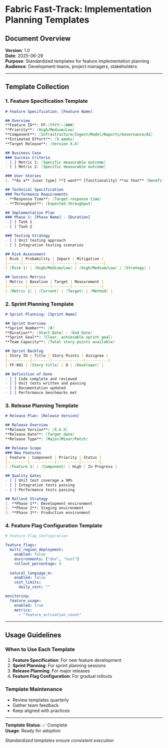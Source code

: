 # Fabric Fast-Track: Implementation Planning Templates

## Document Overview
**Version**: 1.0  
**Date**: 2025-06-29  
**Purpose**: Standardized templates for feature implementation planning  
**Audience**: Development teams, project managers, stakeholders  

---

## Template Collection

### 1. Feature Specification Template

```markdown
# Feature Specification: [Feature Name]

## Overview
**Feature ID**: FF-[YYYY]-[###]  
**Priority**: [High/Medium/Low]  
**Component**: [Infrastructure/Ingest/Model/Reports/Governance/AI]  
**Estimated Effort**: [X weeks]  
**Target Release**: [Version X.X]  

## Business Case
### Success Criteria
- [ ] Metric 1: [Specific measurable outcome]
- [ ] Metric 2: [Specific measurable outcome]

### User Stories
1. **As a** [user type] **I want** [functionality] **so that** [benefit]

## Technical Specification
### Performance Requirements
- **Response Time**: [Target response time]
- **Throughput**: [Expected throughput]

## Implementation Plan
### Phase 1: [Phase Name] - [Duration]
- [ ] Task 1
- [ ] Task 2

### Testing Strategy
- [ ] Unit testing approach
- [ ] Integration testing scenarios

## Risk Assessment
| Risk | Probability | Impact | Mitigation |
|------|-------------|---------|------------|
| [Risk 1] | [High/Medium/Low] | [High/Medium/Low] | [Strategy] |

## Success Metrics
| Metric | Baseline | Target | Measurement |
|--------|----------|--------|-------------|
| [Metric 1] | [Current] | [Target] | [Method] |
```

### 2. Sprint Planning Template

```markdown
# Sprint Planning: [Sprint Name]

## Sprint Overview
**Sprint Number**: [#]  
**Duration**: [Start Date] - [End Date]  
**Sprint Goal**: [Clear, achievable sprint goal]  
**Team Capacity**: [Total story points available]  

## Sprint Backlog
| Story ID | Title | Story Points | Assignee |
|----------|--------|--------------|----------|
| FF-001 | [Story title] | 8 | [Developer] |

## Definition of Done
- [ ] Code complete and reviewed
- [ ] Unit tests written and passing
- [ ] Documentation updated
- [ ] Performance benchmarks met
```

### 3. Release Planning Template

```markdown
# Release Plan: [Release Version]

## Release Overview
**Release Version**: [X.X.X]  
**Release Date**: [Target date]  
**Release Type**: [Major/Minor/Patch]  

## Release Scope
### New Features
| Feature | Component | Priority | Status |  
|---------|-----------|----------|--------|
| [Feature 1] | [Component] | High | In Progress |

## Quality Gates
- [ ] Unit test coverage ≥ 90%
- [ ] Integration tests passing
- [ ] Performance tests passing

## Rollout Strategy
1. **Phase 1**: Development environment
2. **Phase 2**: Staging environment  
3. **Phase 3**: Production environment
```

### 4. Feature Flag Configuration Template

```yaml
# Feature Flag Configuration

feature_flags:
  multi_region_deployment:
    enabled: false
    environments: ["dev", "test"]
    rollout_percentage: 0
    
  natural_language_m:
    enabled: false
    cost_limits:
      daily_cost: ""

monitoring:
  feature_usage:
    enabled: true
    metrics:
      - "feature_activation_count"
```

---

## Usage Guidelines

### When to Use Each Template
1. **Feature Specification**: For new feature development
2. **Sprint Planning**: For sprint planning sessions  
3. **Release Planning**: For major releases
4. **Feature Flag Configuration**: For gradual rollouts

### Template Maintenance
- Review templates quarterly
- Gather team feedback
- Keep aligned with practices

---

**Template Status**: ✅ Complete  
**Usage**: Ready for adoption  

*Standardized templates ensure consistent execution*
